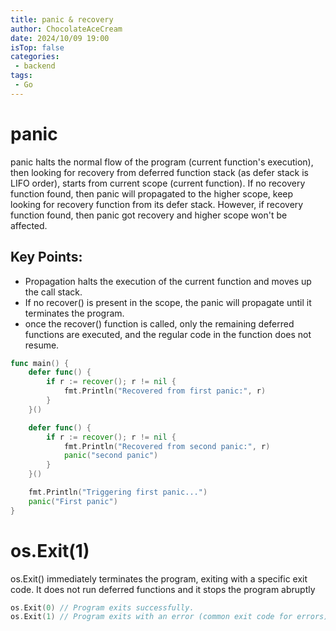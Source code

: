 ```yaml
---
title: panic & recovery
author: ChocolateAceCream
date: 2024/10/09 19:00
isTop: false
categories:
 - backend
tags:
 - Go
---
```


# panic <Badge text="Go" type="warning" />
panic halts the normal flow of the program (current function's execution), then looking for recovery from deferred function stack (as defer stack is LIFO order), starts from current scope (current function). If no recovery function found, then panic will propagated to the higher scope, keep looking for recovery function from its defer stack. However, if recovery function found, then panic got recovery and higher scope won't be affected.

## Key Points:
- Propagation halts the execution of the current function and moves up the call stack.
- If no recover() is present in the scope, the panic will propagate until it terminates the program.
- once the recover() function is called, only the remaining deferred functions are executed, and the regular code in the function does not resume.

```go
func main() {
	defer func() {
		if r := recover(); r != nil {
			fmt.Println("Recovered from first panic:", r)
		}
	}()

	defer func() {
		if r := recover(); r != nil {
			fmt.Println("Recovered from second panic:", r)
			panic("second panic")
		}
	}()

	fmt.Println("Triggering first panic...")
	panic("First panic")
}
```

# os.Exit(1)
os.Exit() immediately terminates the program, exiting with a specific exit code. It does not run deferred functions and it stops the program abruptly

```go
os.Exit(0) // Program exits successfully.
os.Exit(1) // Program exits with an error (common exit code for errors).
```